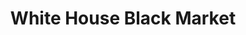 ---
title: "White House Black Market"
url: /west-palm-beach/white-house-black-market/
shop: Kleidung
---
